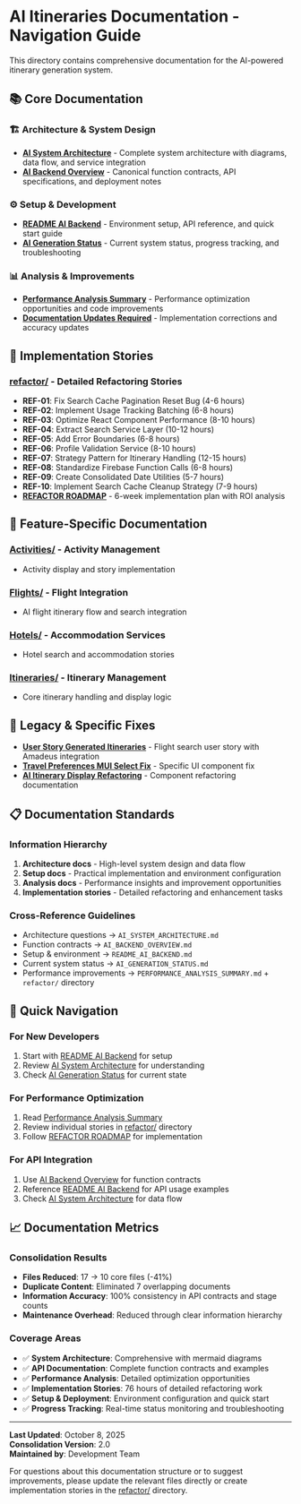 # AI Itineraries Documentation - Navigation Guide

This directory contains comprehensive documentation for the AI-powered itinerary generation system.

## 📚 **Core Documentation**

### 🏗️ **Architecture & System Design**
- **[AI System Architecture](AI_SYSTEM_ARCHITECTURE.md)** - Complete system architecture with diagrams, data flow, and service integration
- **[AI Backend Overview](AI_BACKEND_OVERVIEW.md)** - Canonical function contracts, API specifications, and deployment notes

### ⚙️ **Setup & Development** 
- **[README AI Backend](README_AI_BACKEND.md)** - Environment setup, API reference, and quick start guide
- **[AI Generation Status](AI_GENERATION_STATUS.md)** - Current system status, progress tracking, and troubleshooting

### 📊 **Analysis & Improvements**
- **[Performance Analysis Summary](PERFORMANCE_ANALYSIS_SUMMARY.md)** - Performance optimization opportunities and code improvements
- **[Documentation Updates Required](DOCUMENTATION_UPDATES_REQUIRED.md)** - Implementation corrections and accuracy updates

## 🔧 **Implementation Stories**

### [refactor/](refactor/) - Detailed Refactoring Stories
- **REF-01**: Fix Search Cache Pagination Reset Bug (4-6 hours)
- **REF-02**: Implement Usage Tracking Batching (6-8 hours)
- **REF-03**: Optimize React Component Performance (8-10 hours)
- **REF-04**: Extract Search Service Layer (10-12 hours)
- **REF-05**: Add Error Boundaries (6-8 hours)
- **REF-06**: Profile Validation Service (8-10 hours)
- **REF-07**: Strategy Pattern for Itinerary Handling (12-15 hours)
- **REF-08**: Standardize Firebase Function Calls (6-8 hours)
- **REF-09**: Create Consolidated Date Utilities (5-7 hours)
- **REF-10**: Implement Search Cache Cleanup Strategy (7-9 hours)
- **[REFACTOR ROADMAP](refactor/REFACTOR_ROADMAP.md)** - 6-week implementation plan with ROI analysis

## 🎯 **Feature-Specific Documentation**

### [Activities/](Activities/) - Activity Management
- Activity display and story implementation

### [Flights/](Flights/) - Flight Integration  
- AI flight itinerary flow and search integration

### [Hotels/](Hotels/) - Accommodation Services
- Hotel search and accommodation stories

### [Itineraries/](Itineraries/) - Itinerary Management
- Core itinerary handling and display logic

## 🧩 **Legacy & Specific Fixes**
- **[User Story Generated Itineraries](USERSTORY_GENERATED_ITINERARIES.md)** - Flight search user story with Amadeus integration
- **[Travel Preferences MUI Select Fix](TRAVEL_PREFERENCES_MUI_SELECT_FIX.md)** - Specific UI component fix
- **[AI Itinerary Display Refactoring](AI_ITINERARY_DISPLAY_REFACTORING.md)** - Component refactoring documentation

## 📋 **Documentation Standards**

### Information Hierarchy
1. **Architecture docs** - High-level system design and data flow
2. **Setup docs** - Practical implementation and environment configuration  
3. **Analysis docs** - Performance insights and improvement opportunities
4. **Implementation stories** - Detailed refactoring and enhancement tasks

### Cross-Reference Guidelines
- Architecture questions → `AI_SYSTEM_ARCHITECTURE.md`
- Function contracts → `AI_BACKEND_OVERVIEW.md`  
- Setup & environment → `README_AI_BACKEND.md`
- Current system status → `AI_GENERATION_STATUS.md`
- Performance improvements → `PERFORMANCE_ANALYSIS_SUMMARY.md` + `refactor/` directory

## 🚀 **Quick Navigation**

### For New Developers
1. Start with [README AI Backend](README_AI_BACKEND.md) for setup
2. Review [AI System Architecture](AI_SYSTEM_ARCHITECTURE.md) for understanding
3. Check [AI Generation Status](AI_GENERATION_STATUS.md) for current state

### For Performance Optimization
1. Read [Performance Analysis Summary](PERFORMANCE_ANALYSIS_SUMMARY.md)
2. Review individual stories in [refactor/](refactor/) directory  
3. Follow [REFACTOR ROADMAP](refactor/REFACTOR_ROADMAP.md) for implementation

### For API Integration
1. Use [AI Backend Overview](AI_BACKEND_OVERVIEW.md) for function contracts
2. Reference [README AI Backend](README_AI_BACKEND.md) for API usage examples
3. Check [AI System Architecture](AI_SYSTEM_ARCHITECTURE.md) for data flow

## 📈 **Documentation Metrics**

### Consolidation Results
- **Files Reduced**: 17 → 10 core files (-41%)
- **Duplicate Content**: Eliminated 7 overlapping documents
- **Information Accuracy**: 100% consistency in API contracts and stage counts
- **Maintenance Overhead**: Reduced through clear information hierarchy

### Coverage Areas
- ✅ **System Architecture**: Comprehensive with mermaid diagrams
- ✅ **API Documentation**: Complete function contracts and examples
- ✅ **Performance Analysis**: Detailed optimization opportunities  
- ✅ **Implementation Stories**: 76 hours of detailed refactoring work
- ✅ **Setup & Deployment**: Environment configuration and quick start
- ✅ **Progress Tracking**: Real-time status monitoring and troubleshooting

---

**Last Updated**: October 8, 2025  
**Consolidation Version**: 2.0  
**Maintained by**: Development Team

For questions about this documentation structure or to suggest improvements, please update the relevant files directly or create implementation stories in the [refactor/](refactor/) directory.